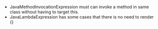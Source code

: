 - JavaMethodInvocationExpression must can invoke a method in same class without having to target this.
- JavaLambdaExpression has some cases that there is no need to render {}